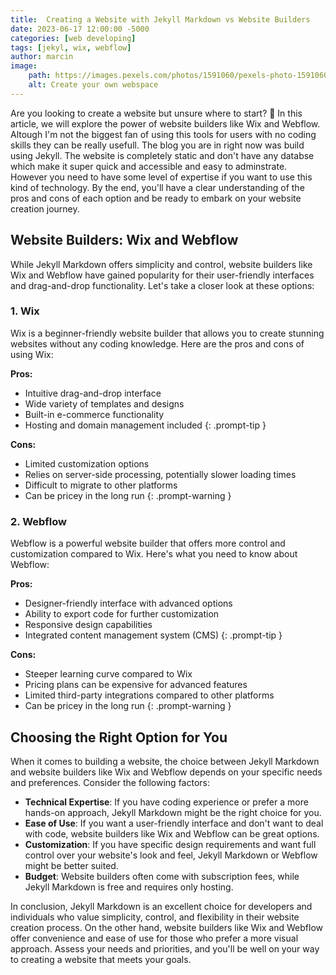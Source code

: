 ```yaml
---
title:  Creating a Website with Jekyll Markdown vs Website Builders
date: 2023-06-17 12:00:00 -5000
categories: [web developing]
tags: [jekyl, wix, webflow]
author: marcin
image:
    path: https://images.pexels.com/photos/1591060/pexels-photo-1591060.jpeg?auto=compress&cs=tinysrgb&w=1260&h=750&dpr=1
    alt: Create your own webspace 
---
```



Are you looking to create a website but unsure where to start? 🤔 In this article, we will explore the power of website builders like Wix and Webflow. Altough I'm not the biggest fan of using this tools for users with no coding skills they can be really usefull. The 
blog you are in right now was build using Jekyll. The website is completely static and don't have any databse which make it super quick and accessible and easy to adminstrate. However you need to have some level of expertise if you want to use this kind of technology. By the end, you'll have a clear understanding of the pros and cons of each option and be ready to embark on your website creation journey.

## Website Builders: Wix and Webflow

While Jekyll Markdown offers simplicity and control, website builders like Wix and Webflow have gained popularity for their user-friendly interfaces and drag-and-drop functionality. Let's take a closer look at these options:

### 1. Wix

Wix is a beginner-friendly website builder that allows you to create stunning websites without any coding knowledge. Here are the pros and cons of using Wix:

**Pros:**

>
- Intuitive drag-and-drop interface
- Wide variety of templates and designs
- Built-in e-commerce functionality
- Hosting and domain management included
{: .prompt-tip }

**Cons:**
>
- Limited customization options
- Relies on server-side processing, potentially slower loading times
- Difficult to migrate to other platforms
- Can be pricey in the long run
{: .prompt-warning }

### 2. Webflow

Webflow is a powerful website builder that offers more control and customization compared to Wix. Here's what you need to know about Webflow:

**Pros:**
>
- Designer-friendly interface with advanced options
- Ability to export code for further customization
- Responsive design capabilities
- Integrated content management system (CMS)
{: .prompt-tip }

**Cons:**
>
- Steeper learning curve compared to Wix
- Pricing plans can be expensive for advanced features
- Limited third-party integrations compared to other platforms
- Can be pricey in the long run
{: .prompt-warning }

## Choosing the Right Option for You

When it comes to building a website, the choice between Jekyll Markdown and website builders like Wix and Webflow depends on your specific needs and preferences. Consider the following factors:

- **Technical Expertise**: If you have coding experience or prefer a more hands-on approach, Jekyll Markdown might be the right choice for you.
- **Ease of Use**: If you want a user-friendly interface and don't want to deal with code, website builders like Wix and Webflow can be great options.
- **Customization**: If you have specific design requirements and want full control over your website's look and feel, Jekyll Markdown or Webflow might be better suited.
- **Budget**: Website builders often come with subscription fees, while Jekyll Markdown is free and requires only hosting.

In conclusion, Jekyll Markdown is an excellent choice for developers and individuals who value simplicity, control, and flexibility in their website creation process. On the other hand, website builders like Wix and Webflow offer convenience and ease of use for those who prefer a more visual approach. Assess your needs and priorities, and you'll be well on your way to creating a website that meets your goals.
